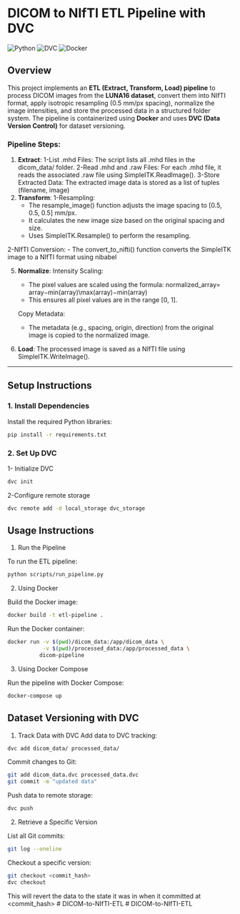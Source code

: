﻿#  DICOM to NIfTI ETL Pipeline with DVC

![Python](https://img.shields.io/badge/Python-3.9-blue)
![DVC](https://img.shields.io/badge/DVC-2.0-green)
![Docker](https://img.shields.io/badge/Docker-20.10-orange)


## Overview
This project implements an **ETL (Extract, Transform, Load) pipeline** to process DICOM images from the **LUNA16 dataset**, convert them into NIfTI format, apply isotropic resampling (0.5 mm/px spacing), normalize the image intensities, and store the processed data in a structured folder system. The pipeline is containerized using **Docker** and uses **DVC (Data Version Control)** for dataset versioning.

### Pipeline Steps:
1. **Extract**: 
    1-List .mhd Files: The script lists all .mhd files in the dicom_data/ folder.
    2-Read .mhd and .raw Files: For each .mhd file, it reads the associated .raw file using SimpleITK.ReadImage().
    3-Store Extracted Data: The extracted image data is stored as a list of tuples (filename, image)
3. **Transform**:
  1-Resampling:
     - The resample_image() function adjusts the image spacing to [0.5, 0.5, 0.5] mm/px.
     - It calculates the new image size based on the original spacing and size.
     - Uses SimpleITK.Resample() to perform the resampling.

  2-NIfTI Conversion:
     - The convert_to_nifti() function converts the SimpleITK image to a NIfTI format using nibabel

5. **Normalize**: Intensity Scaling:

   - The pixel values are scaled using the formula:
           normalized_array= array−min(array)\max(array)−min(array)
   - This ensures all pixel values are in the range [0, 1].

   Copy Metadata:
   - The metadata (e.g., spacing, origin, direction) from the original image is copied to the normalized image.

6. **Load**: The processed image is saved as a NIfTI file using SimpleITK.WriteImage().

---

## Setup Instructions

### 1. Install Dependencies
Install the required Python libraries:
```bash
pip install -r requirements.txt
```

### 2. Set Up DVC
1- Initialize DVC
```bash
dvc init
```

2-Configure remote storage
```bash
dvc remote add -d local_storage dvc_storage
```


## Usage Instructions
1. Run the Pipeline
   
To run the ETL pipeline:
``` bash
python scripts/run_pipeline.py
```

2. Using Docker
   
Build the Docker image:
``` bash
docker build -t etl-pipeline .
```

Run the Docker container:
``` bash
docker run -v $(pwd)/dicom_data:/app/dicom_data \
           -v $(pwd)/processed_data:/app/processed_data \
          dicom-pipeline
```
3. Using Docker Compose
 
Run the pipeline with Docker Compose:
``` bash
docker-compose up
```
## Dataset Versioning with DVC
1. Track Data with DVC
Add data to DVC tracking:
```bash
dvc add dicom_data/ processed_data/
```

Commit changes to Git:
```bash
git add dicom_data.dvc processed_data.dvc 
git commit -m "updated data"
```

Push data to remote storage:
```bash
dvc push
```

2. Retrieve a Specific Version
   
List all Git commits:
```bash
git log --oneline
```

Checkout a specific version:

```bash
git checkout <commit_hash>
dvc checkout
```
This will revert the data to the state it was in when it committed at <commit_hash>
#   D I C O M - t o - N I f T I - E T L 
 
 #   D I C O M - t o - N I f T I - E T L 
 
 
